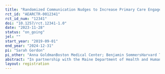 ```yaml
---
title: "Randomized Communication Nudges to Increase Primary Care Engagement in Medicaid"
rct_id: "AEARCTR-0012341"
rct_id_num: "12341"
doi: "10.1257/rct.12341-1.0"
date: "2023-11-28"
status: "on_going"
jel: ""
start_year: "2019-09-01"
end_year: "2024-12-31"
pi: "Sarah Gordon"
pi_other: "Anna GoldmanBoston Medical Center; Benjamin SommersHarvard T. H. Chan School of Public Health"
abstract: "In partnership with the Maine Department of Health and Human Services, we will conduct a randomized control trial of an outreach strategy to connect newly-enrolled MaineCare members with primary care. Members of MaineCare (Maine’s Medicaid program) enrolled in the Primary Care Case Management (PCCM) program will comprise the study sample. Those in the treatment arm will receive the standard outreach packet PLUS a simplified mailer packet that emphasizes the importance of value and low-cost of a check-up and recommends a single primary care provider near the enrollee's home. A write-in field is provided for enrollees to opt out of the assigned primary care provider if they already have a preferred provider. The control arm receive the standard state outreach packet only. Our team will examine whether the use of a simplified enrollment packet with an assigned PCP results in an increase in primary care visits, receipt of preventive services, and improved quality of care, and a decrease in emergency-department utilization and hospitalizations. All evaluations will be conducted using MaineCare enrollment and administrative health care claims."
layout: registration
---
```



